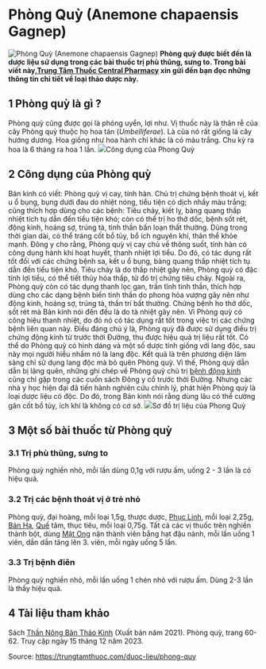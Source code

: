 # Phòng Quỳ (Anemone chapaensis Gagnep)

![Phòng Quỳ \(Anemone chapaensis Gagnep\)](https://trungtamthuoc.com/images/others/phong-quy-1-4647.jpg)
**Phòng quỳ được biết đến là dược liệu sử dụng trong các bài thuốc trị phù thũng, sưng to. Trong bài viết này,[Trung Tâm Thuốc Central Pharmacy](https://trungtamthuoc.com/ "Trung Tâm Thuốc Central Pharmacy") xin gửi đến bạn đọc những thông tin chi tiết về loại thảo dược này.**
##  1 Phòng quỳ là gì ?
Phòng quỳ cũng được gọi là phóng uyển, lợi như. Vị thuốc này là thân rễ của cây Phòng quỳ thuộc họ hoa tán (_Umbelliferae_). Là của nó rất giống lá cây hướng dương. Hoa giống như hoa hành chỉ khác là có màu trắng. Chu kỳ ra hoa là 6 tháng ra hoa 1 lần.
![](https://trungtamthuoc.com/images/item/phong-quy-3.jpg)Công dụng của Phong Quỳ
##  2 Công dụng của Phòng quỳ
Bản kinh có viết: Phòng quỳ vị cay, tính hàn. Chủ trị chứng bệnh thoát vị, kết u ổ bụng, bụng dưới đau do nhiệt nóng, tiểu tiện có dịch nhầy màu trắng; cũng thích hợp dùng cho các bệnh: Tiêu chảy, kiết lỵ, bàng quang thấp nhiệt tích tụ dẫn đến tiểu tiện khó; còn có thể trị ho thở dốc, bệnh sốt rét, động kinh, hoảng sợ, trúng tà, tinh thần bấn loạn thất thường. Dùng trong thời gian dài, có thể tráng cốt bổ tủy, bổ ích nguyên khí, thân thể khỏe mạnh.
Đông y cho rằng, Phòng quỳ vị cay chủ về thông suốt, tính hàn có công dụng hành khí hoạt huyết, thanh nhiệt lợi tiểu. Do đó, có tác dụng rất tốt đối với các chứng bệnh sa, kết u ổ bụng, bàng quang thấp nhiệt tích tụ dẫn đến tiểu tiện khó. Tiêu chảy là do thấp nhiệt gây nên, Phòng quỳ có đặc tính lợi tiểu, có thể tiết thủy hóa thấp, từ đó trị chứng tiêu chảy. Ngoài ra, Phòng quỳ còn có tác dụng thanh lọc gan, trấn tĩnh tinh thần, thích hợp dùng cho các dạng bệnh biến tinh thần do phong hỏa vượng gây nên như động kinh, hoảng sợ, trúng tà, thần trí bất thường. Chứng bệnh ho thở dốc, sốt rét mà Bản kinh nói đến đều là do tà nhiệt gây nên. Vì Phòng quỳ có công hiệu thanh nhiệt, do đó nó có tác dụng rất tốt trong việc trị các chứng bệnh liên quan này.
Điều đáng chú ý là, Phòng quỳ đã được sử dụng điều trị chứng động kính từ trước thời Đường, thu được hiệu quả trị liệu rất tốt. Có thể do Phòng quỳ có hình dáng và một số dược tính giống với lang độc, sau này mọi người hiểu nhầm nó là lang độc. Kết quả là trên phương diện lâm sàng chỉ sử dụng lang độc mà bỏ quên Phòng quỳ. Vì thế, Phòng quỳ dẫn dẫn bị lãng quên, những ghi chép về Phòng quỳ chủ trị [bệnh động kinh](https://trungtamthuoc.com/bai-viet/cac-trieu-chung-lam-sang-va-dieu-tri-benh-dong-kinh "bệnh động kinh") cũng chỉ gặp trong các cuốn sách Đông y cổ trước thời Đường. Nhưng các nhà y học hiện đại đã tiến hành nghiên cứu chỉnh lý, phát hiện Phòng quỳ là loại dược liệu có độc. Do đó, trong Bản kinh nói rằng dùng lâu có thể cường gân cốt bổ tủy, ích khí là không có cơ sở.
![](https://trungtamthuoc.com/images/item/phong-quy-2.jpg)Sơ đồ trị liệu của Phong Quỳ
##  3 Một số bài thuốc từ Phòng quỳ
### 3.1 Trị phù thũng, sưng to
Phòng quỳ nghiền nhỏ, mỗi lần dùng 0,1g với rượu ấm, uống 2 - 3 lần là có hiệu quả.
### 3.2 Trị các bệnh thoát vị ở trẻ nhỏ
Phòng quỳ, đại hoàng, mỗi loại 1,5g, thược dược, [Phục Linh](https://trungtamthuoc.com/duoc-lieu/phuc-linh-18 "Phục Linh"), mỗi loại 2,25g, [Bán Hạ](https://trungtamthuoc.com/duoc-lieu/ban-ha-58 "Bán Hạ"), [Quế](https://trungtamthuoc.com/duoc-lieu/que-51 "Quế") tâm, thục tiêu, mỗi loại 0,75g. Tất cả các vị thuốc trên nghiền thành bột, dùng [Mật Ong](https://trungtamthuoc.com/duoc-lieu/mat-ong "Mật Ong") nặn thành viên bằng hạt đậu nành, mỗi lần uống 1 viên, dần dần tăng lên 3. viên, mỗi ngày uống 5 lần.
### 3.3 Trị bệnh điên
Phòng quỳ nghiền nhỏ, mỗi lần uống 1 chén nhỏ với rượu ấm. Dùng 2-3 lần là thấy hiệu quả.
##  4 Tài liệu tham khảo
Sách [Thần Nông Bản Thảo Kinh](https://trungtamthuoc.com/bai-viet/sach-than-nong-ban-thao-kinh "Thần Nông Bản Thảo Kinh") (Xuất bản năm 2021). Phòng quỳ, trang 60-62. Truy cập ngày 15 tháng 12 năm 2023.  



Source: https://trungtamthuoc.com/duoc-lieu/phong-quy